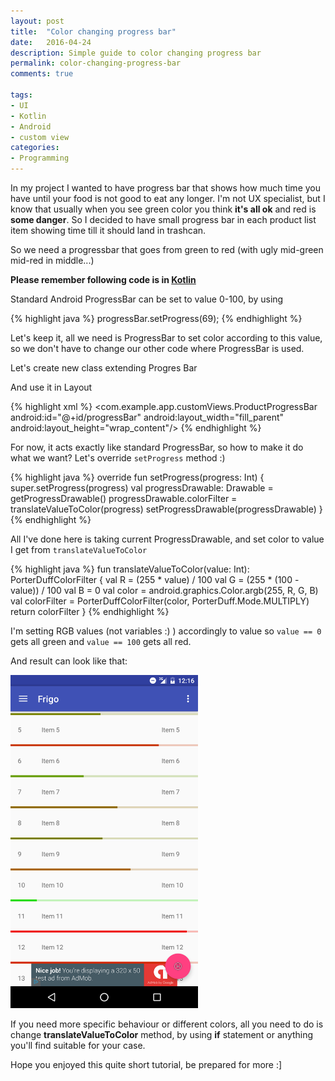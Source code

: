 ```yaml
---
layout: post
title:  "Color changing progress bar"
date:   2016-04-24
description: Simple guide to color changing progress bar
permalink: color-changing-progress-bar
comments: true

tags:
- UI
- Kotlin
- Android
- custom view
categories:
- Programming
---
```


In my project I wanted to have progress bar that shows how much time you have until
your food is not good to eat any longer. I'm not UX specialist, but I know that
usually when you see green color you think **it's all ok** and red is **some danger**.
So I decided to have small progress bar in each product list item
showing time till it should land in trashcan.


So we need a progressbar that goes from green to red (with ugly mid-green mid-red in middle...)

**Please remember following code is in [Kotlin][kotlin]**

Standard Android ProgressBar can be set to value 0-100, by using

{% highlight java %}
    progressBar.setProgress(69);
{% endhighlight %}

Let's keep it, all we need is ProgressBar to set color according to this value, so we don't
have to change our other code where ProgressBar is used.

Let's create new class extending Progres Bar

<script src="https://gist.github.com/asvid/ddcb0907c5fea68639b57b38ca03dabe.js"></script>

And use it in Layout

{% highlight xml %}
    <com.example.app.customViews.ProductProgressBar
            android:id="@+id/progressBar"
            android:layout_width="fill_parent"
            android:layout_height="wrap_content"/>
{% endhighlight %}

For now, it acts exactly like standard ProgressBar, so how to make it do what we want?
Let's override `setProgress` method :)

{% highlight java %}
    override fun setProgress(progress: Int) {
        super.setProgress(progress)
        val progressDrawable: Drawable = getProgressDrawable()
        progressDrawable.colorFilter = translateValueToColor(progress)
        setProgressDrawable(progressDrawable)
    }
{% endhighlight %}

All I've done here is taking current ProgressDrawable, and set color to value I get from `translateValueToColor`

{% highlight java %}
   fun translateValueToColor(value: Int): PorterDuffColorFilter {
       val R = (255 * value) / 100
       val G = (255 * (100 - value)) / 100
       val B = 0
       val color = android.graphics.Color.argb(255, R, G, B)
       val colorFilter = PorterDuffColorFilter(color, PorterDuff.Mode.MULTIPLY)
       return colorFilter
   }
{% endhighlight %}

I'm setting RGB values (not variables :) ) accordingly to value so `value == 0` gets all green and `value == 100` gets all red.

And result can look like that:

<img src="/assets/Screenshot_20160424-001620.png" alt="alt text" width="300px"/>

If you need more specific behaviour or different colors, all you need to do is change **translateValueToColor** method, by using **if** statement or anything you'll find suitable for your case.

Hope you enjoyed this quite short tutorial, be prepared for more :]

[kotlin]: https://kotlinlang.org/
